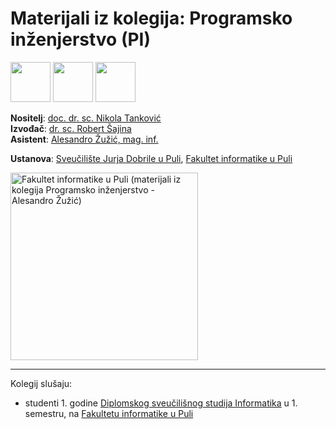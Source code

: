 # Materijali iz kolegija: Programsko inženjerstvo (PI)

<div >
  <img style="width: 64px; height: 64px;"
    src="https://cdn.jsdelivr.net/gh/devicons/devicon@latest/icons/java/java-original-wordmark.svg">
  <img style="width: 64px; height: 64px;"
    src="https://cdn.jsdelivr.net/gh/devicons/devicon@latest/icons/android/android-plain.svg">
  <img style="width: 64px; height: 64px;"
    src="https://cdn.jsdelivr.net/gh/devicons/devicon@latest/icons/xml/xml-original.svg">
</div>

**Nositelj**: [doc. dr. sc. Nikola Tanković](https://fipu.unipu.hr/fipu/nikola.tankovic)  
**Izvođač**: [dr. sc. Robert Šajina](https://fipu.unipu.hr/fipu/robert.sajina)  
**Asistent**: [Alesandro Žužić, mag. inf.](https://fipu.unipu.hr/fipu/alesandro.zuzic)

**Ustanova**: [Sveučilište Jurja Dobrile u Puli](https://www.unipu.hr/), [Fakultet informatike u Puli](https://fipu.unipu.hr/)

<picture>
  <source media="(prefers-color-scheme: dark)" srcset="./Skripte/Logo/FIPU_UNIPU_white.png">
  <source media="(prefers-color-scheme: light)" srcset="./Skripte/Logo/FIPU_UNIPU">
  <img alt="Fakultet informatike u Puli (materijali iz kolegija Programsko inženjerstvo - Alesandro Žužić)" 
       src="./Skripte/Logo/FIPU_UNIPU_white" width="300">
</picture>

---

Kolegij slušaju:
- studenti 1. godine [Diplomskog sveučilišnog studija Informatika](https://fipu.unipu.hr/fipu/studijski_programi/diplomski_sveucilisni_studij_informatika) u 1. semestru, na [Fakultetu informatike u Puli](https://fipu.unipu.hr/fipu)